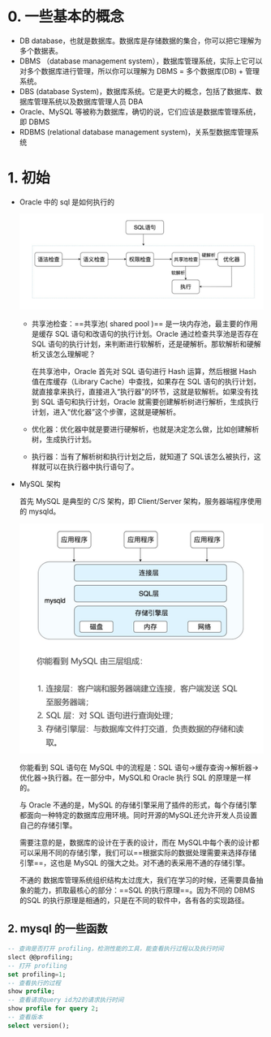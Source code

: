 # 0. 一些基本的概念

* DB database，也就是数据库。数据库是存储数据的集合，你可以把它理解为多个数据表。
* DBMS （database management system），数据库管理系统，实际上它可以对多个数据库进行管理，所以你可以理解为 DBMS = 多个数据库(DB) + 管理系统。
* DBS (database System)，数据库系统。它是更大的概念，包括了数据库、数据库管理系统以及数据库管理人员 DBA
* Oracle、MySQL 等被称为数据库，确切的说，它们应该是数据库管理系统，即 DBMS
* RDBMS (relational database management system)，关系型数据库管理系统

# 1. 初始

* Oracle 中的 sql 是如何执行的

  
  
  ![Oracle_pipeline](./imgs/Oracle_pipeline.png)
  
  * 共享池检查：==共享池( shared pool )== 是一块内存池，最主要的作用是缓存 SQL 语句和改语句的执行计划。Oracle 通过检查共享池是否存在 SQL 语句的执行计划，来判断进行软解析，还是硬解析。那软解析和硬解析又该怎么理解呢？
  
    在共享池中，Oracle 首先对 SQL 语句进行 Hash 运算，然后根据 Hash 值在库缓存（Library Cache）中查找，如果存在 SQL 语句的执行计划，就直接拿来执行，直接进入“执行器”的环节，这就是软解析。如果没有找到 SQL 语句和执行计划，Oracle 就需要创建解析树进行解析，生成执行计划，进入“优化器”这个步骤，这就是硬解析。
  
  * 优化器：优化器中就是要进行硬解析，也就是决定怎么做，比如创建解析树，生成执行计划。
  
  * 执行器：当有了解析树和执行计划之后，就知道了 SQL该怎么被执行，这样就可以在执行器中执行语句了。
  
* MySQL 架构

  首先 MySQL 是典型的 C/S 架构，即 Client/Server 架构，服务器端程序使用的 mysqld。

  ![MySQL_pipeline](./imgs/MySQL_pipeline.png)

  你能看到 SQL 语句在 MySQL 中的流程是：SQL 语句→缓存查询→解析器→优化器→执行器。在一部分中，MySQL和 Oracle 执行 SQL 的原理是一样的。

   与 Oracle 不通的是，MySQL 的存储引擎采用了插件的形式，每个存储引擎都面向一种特定的数据库应用环境。同时开源的MySQL还允许开发人员设置自己的存储引擎。

  需要注意的是，数据库的设计在于表的设计，而在 MySQL中每个表的设计都可以采用不同的存储引擎，我们可以==根据实际的数据处理需要来选择存储引擎==，这也是 MySQL 的强大之处。对不通的表采用不通的存储引擎。

  不通的 数据库管理系统组织结构太过庞大，我们在学习的时候，还需要具备抽象的能力，抓取最核心的部分：==SQL 的执行原理==。因为不同的 DBMS 的SQL 的执行原理是相通的，只是在不同的软件中，各有各的实现路径。

## 2. mysql 的一些函数

```sql
-- 查询是否打开 profiling，检测性能的工具，能查看执行过程以及执行时间
slect @@profiling;
-- 打开 profiling
set profiling=1;
-- 查看执行的过程
show profile;
-- 查看请求query id为2的请求执行时间
show profile for query 2;
-- 查看版本
select version();
```

